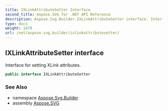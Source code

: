 ```yaml
---
title: IXLinkAttributeSetter Interface
second_title: Aspose.SVG for .NET API Reference
description: Aspose.Svg.Builder.IXLinkAttributeSetter interface. Interface for setting XLink attributes
type: docs
weight: 1470
url: /net/aspose.svg.builder/ixlinkattributesetter/
---
```

## IXLinkAttributeSetter interface

Interface for setting XLink attributes.

```csharp
public interface IXLinkAttributeSetter
```

### See Also

* namespace [Aspose.Svg.Builder](../../aspose.svg.builder/)
* assembly [Aspose.SVG](../../)
